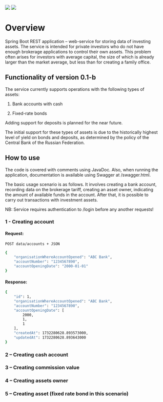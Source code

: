 <a href="https://codeclimate.com/github/MarkDementev/fundAssetsData/maintainability"><img src="https://api.codeclimate.com/v1/badges/db745d42d986457e00f8/maintainability" /></a>
<a href="https://codeclimate.com/github/MarkDementev/fundAssetsData/test_coverage"><img src="https://api.codeclimate.com/v1/badges/db745d42d986457e00f8/test_coverage" /></a>

# Overview

Spring Boot REST application – web-service for storing data of investing assets. The service is intended for private investors who do not have enough brokerage applications to control their own assets. This problem often arises for investors with average capital, the size of which is already larger than the market average, but less than for creating a family office.

## Functionality of version 0.1-b

The service currently supports operations with the following types of assets:

1)	Bank accounts with cash

2)	Fixed-rate bonds

Adding support for deposits is planned for the near future. 

The initial support for these types of assets is due to the historically highest level of yield on bonds and deposits, as determined by the policy of the Central Bank of the Russian Federation.

## How to use

The code is covered with comments using JavaDoc. Also, when running the application, documentation is available using Swagger at /swagger.html.

The basic usage scenario is as follows. It involves creating a bank account, recording data on the brokerage tariff, creating an asset owner, indicating the amount of available funds in the account. After that, it is possible to carry out transactions with investment assets.

NB: Service requires authentication to /login before any another requests!

### 1 - Creating account

#### Request:

```sh
POST data/accounts + JSON
```

```sh
{
    "organisationWhereAccountOpened": "ABC Bank",
    "accountNumber": "1234567890",
    "accountOpeningDate": "2000-01-01"
}
```

#### Response:

```sh
{
    "id": 1,
    "organisationWhereAccountOpened": "ABC Bank",
    "accountNumber": "1234567890",
    "accountOpeningDate": [
        2000,
        1,
        1
    ],
    "createdAt": 1732280628.893573000,
    "updatedAt": 1732280628.893643000
}
```

### 2 – Creating cash account

### 3 – Creating commission value

### 4 – Creating assets owner

### 5 – Creating asset (fixed rate bond in this scenario)


